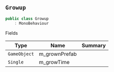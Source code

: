 ## `Growup`

```csharp
public class Growup
    : MonoBehaviour

```

Fields

| Type | Name | Summary | 
| --- | --- | --- | 
| `GameObject` | m_grownPrefab |  | 
| `Single` | m_growTime |  | 


